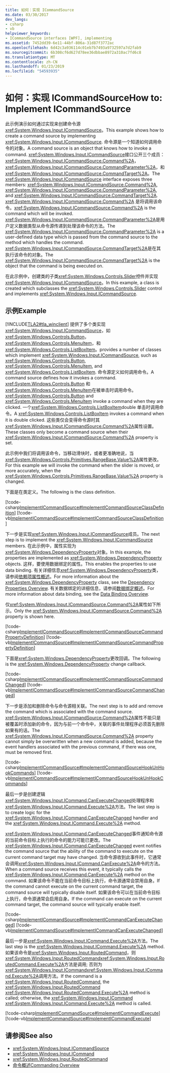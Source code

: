 ```yaml
---
title: 如何：实现 ICommandSource
ms.date: 03/30/2017
dev_langs:
- csharp
- vb
helpviewer_keywords:
- ICommandSource interfaces [WPF], implementing
ms.assetid: 7452dd39-6e11-44bf-806a-31d87f3772ac
ms.openlocfilehash: 6d42c3a936114c01eb7b7493a9732597a7d2fab9
ms.sourcegitcommit: 6b308cf6d627d78ee36dbbae8972a310ac7fd6c8
ms.translationtype: MT
ms.contentlocale: zh-CN
ms.lasthandoff: 01/23/2019
ms.locfileid: "54593935"
---
```

# <a name="how-to-implement-icommandsource"></a><span data-ttu-id="6f3c0-102">如何：实现 ICommandSource</span><span class="sxs-lookup"><span data-stu-id="6f3c0-102">How to: Implement ICommandSource</span></span>
<span data-ttu-id="6f3c0-103">此示例演示如何通过实现来创建命令源<xref:System.Windows.Input.ICommandSource>。</span><span class="sxs-lookup"><span data-stu-id="6f3c0-103">This example shows how to create a command source by implementing <xref:System.Windows.Input.ICommandSource>.</span></span>  <span data-ttu-id="6f3c0-104">命令源是一个知道如何调用命令的对象。</span><span class="sxs-lookup"><span data-stu-id="6f3c0-104">A command source is an object that knows how to invoke a command.</span></span>  <span data-ttu-id="6f3c0-105"><xref:System.Windows.Input.ICommandSource>接口公开三个成员： <xref:System.Windows.Input.ICommandSource.Command%2A>， <xref:System.Windows.Input.ICommandSource.CommandParameter%2A>，和<xref:System.Windows.Input.ICommandSource.CommandTarget%2A>。</span><span class="sxs-lookup"><span data-stu-id="6f3c0-105">The <xref:System.Windows.Input.ICommandSource> interface exposes three members: <xref:System.Windows.Input.ICommandSource.Command%2A>, <xref:System.Windows.Input.ICommandSource.CommandParameter%2A>, and <xref:System.Windows.Input.ICommandSource.CommandTarget%2A>.</span></span>  <span data-ttu-id="6f3c0-106"><xref:System.Windows.Input.ICommandSource.Command%2A> 是将调用该命令。</span><span class="sxs-lookup"><span data-stu-id="6f3c0-106"><xref:System.Windows.Input.ICommandSource.Command%2A> is the command which will be invoked.</span></span> <span data-ttu-id="6f3c0-107"><xref:System.Windows.Input.ICommandSource.CommandParameter%2A>是用户定义数据类型从命令源传递到处理该命令的方法。</span><span class="sxs-lookup"><span data-stu-id="6f3c0-107">The <xref:System.Windows.Input.ICommandSource.CommandParameter%2A> is a user-defined data type which is passed from the command source to the method which handles the command.</span></span> <span data-ttu-id="6f3c0-108"><xref:System.Windows.Input.ICommandSource.CommandTarget%2A>是在其执行该命令的对象。</span><span class="sxs-lookup"><span data-stu-id="6f3c0-108">The <xref:System.Windows.Input.ICommandSource.CommandTarget%2A> is the object that the command is being executed on.</span></span>  
  
 <span data-ttu-id="6f3c0-109">在此示例中，创建类的子类<xref:System.Windows.Controls.Slider>控件并实现<xref:System.Windows.Input.ICommandSource>。</span><span class="sxs-lookup"><span data-stu-id="6f3c0-109">In this example, a class is created which subclasses the <xref:System.Windows.Controls.Slider> control and implements <xref:System.Windows.Input.ICommandSource>.</span></span>  
  
## <a name="example"></a><span data-ttu-id="6f3c0-110">示例</span><span class="sxs-lookup"><span data-stu-id="6f3c0-110">Example</span></span>  
 [!INCLUDE[TLA2#tla_winclient](../../../../includes/tla2sharptla-winclient-md.md)] <span data-ttu-id="6f3c0-111">提供了多个类实现<xref:System.Windows.Input.ICommandSource>，如<xref:System.Windows.Controls.Button>， <xref:System.Windows.Controls.MenuItem>，和<xref:System.Windows.Controls.ListBoxItem>。</span><span class="sxs-lookup"><span data-stu-id="6f3c0-111">provides a number of classes which implement <xref:System.Windows.Input.ICommandSource>, such as <xref:System.Windows.Controls.Button>, <xref:System.Windows.Controls.MenuItem>, and <xref:System.Windows.Controls.ListBoxItem>.</span></span>  <span data-ttu-id="6f3c0-112">命令源定义如何调用命令。</span><span class="sxs-lookup"><span data-stu-id="6f3c0-112">A command source defines how it invokes a command.</span></span>   <span data-ttu-id="6f3c0-113"><xref:System.Windows.Controls.Button> 和<xref:System.Windows.Controls.MenuItem>在被单击时调用命令。</span><span class="sxs-lookup"><span data-stu-id="6f3c0-113"><xref:System.Windows.Controls.Button> and <xref:System.Windows.Controls.MenuItem> invoke a command when they are clicked.</span></span>  <span data-ttu-id="6f3c0-114">一个<xref:System.Windows.Controls.ListBoxItem>double 单击时调用命令。</span><span class="sxs-lookup"><span data-stu-id="6f3c0-114">A <xref:System.Windows.Controls.ListBoxItem> invokes a command when it is double clicked.</span></span> <span data-ttu-id="6f3c0-115">这些类仅会变得命令源时其<xref:System.Windows.Input.ICommandSource.Command%2A>属性设置。</span><span class="sxs-lookup"><span data-stu-id="6f3c0-115">These classes only become a command source when their <xref:System.Windows.Input.ICommandSource.Command%2A> property is set.</span></span>  
  
 <span data-ttu-id="6f3c0-116">此示例中我们将调用该命令，当移动滑块时，或者更准确地说，当<xref:System.Windows.Controls.Primitives.RangeBase.Value%2A>属性更改。</span><span class="sxs-lookup"><span data-stu-id="6f3c0-116">For this example we will invoke the command when the slider is moved, or more accurately, when the <xref:System.Windows.Controls.Primitives.RangeBase.Value%2A> property is changed.</span></span>  
  
 <span data-ttu-id="6f3c0-117">下面是在类定义。</span><span class="sxs-lookup"><span data-stu-id="6f3c0-117">The following is the class definition.</span></span>  
  
 [!code-csharp[ImplementICommandSource#ImplementICommandSourceClassDefinition](../../../../samples/snippets/csharp/VS_Snippets_Wpf/ImplementICommandSource/CSharp/CommandSlider.cs#implementicommandsourceclassdefinition)]
 [!code-vb[ImplementICommandSource#ImplementICommandSourceClassDefinition](../../../../samples/snippets/visualbasic/VS_Snippets_Wpf/ImplementICommandSource/visualbasic/commandslider.vb#implementicommandsourceclassdefinition)]  
  
 <span data-ttu-id="6f3c0-118">下一步是实现<xref:System.Windows.Input.ICommandSource>成员。</span><span class="sxs-lookup"><span data-stu-id="6f3c0-118">The next step is to implement the <xref:System.Windows.Input.ICommandSource> members.</span></span>  <span data-ttu-id="6f3c0-119">在此示例中，属性实现为<xref:System.Windows.DependencyProperty>对象。</span><span class="sxs-lookup"><span data-stu-id="6f3c0-119">In this example, the properties are implemented as <xref:System.Windows.DependencyProperty> objects.</span></span>  <span data-ttu-id="6f3c0-120">这样，要使用数据绑定的属性。</span><span class="sxs-lookup"><span data-stu-id="6f3c0-120">This enables the properties to use data binding.</span></span>  <span data-ttu-id="6f3c0-121">有关详细信息<xref:System.Windows.DependencyProperty>类，请参阅[依赖项属性概述](../../../../docs/framework/wpf/advanced/dependency-properties-overview.md)。</span><span class="sxs-lookup"><span data-stu-id="6f3c0-121">For more information about the <xref:System.Windows.DependencyProperty> class, see the [Dependency Properties Overview](../../../../docs/framework/wpf/advanced/dependency-properties-overview.md).</span></span>  <span data-ttu-id="6f3c0-122">有关数据绑定的详细信息，请参阅[数据绑定概述](../../../../docs/framework/wpf/data/data-binding-overview.md)。</span><span class="sxs-lookup"><span data-stu-id="6f3c0-122">For more information about data binding, see the [Data Binding Overview](../../../../docs/framework/wpf/data/data-binding-overview.md).</span></span>  
  
 <span data-ttu-id="6f3c0-123">仅<xref:System.Windows.Input.ICommandSource.Command%2A>属性如下所示。</span><span class="sxs-lookup"><span data-stu-id="6f3c0-123">Only the <xref:System.Windows.Input.ICommandSource.Command%2A> property is shown here.</span></span>  
  
 [!code-csharp[ImplementICommandSource#ImplementICommandSourceCommandPropertyDefinition](../../../../samples/snippets/csharp/VS_Snippets_Wpf/ImplementICommandSource/CSharp/CommandSlider.cs#implementicommandsourcecommandpropertydefinition)]
 [!code-vb[ImplementICommandSource#ImplementICommandSourceCommandPropertyDefinition](../../../../samples/snippets/visualbasic/VS_Snippets_Wpf/ImplementICommandSource/visualbasic/commandslider.vb#implementicommandsourcecommandpropertydefinition)]  
  
 <span data-ttu-id="6f3c0-124">下面是<xref:System.Windows.DependencyProperty>更改回调。</span><span class="sxs-lookup"><span data-stu-id="6f3c0-124">The following is the <xref:System.Windows.DependencyProperty> change callback.</span></span>  
  
 [!code-csharp[ImplementICommandSource#ImplementICommandSourceCommandChanged](../../../../samples/snippets/csharp/VS_Snippets_Wpf/ImplementICommandSource/CSharp/CommandSlider.cs#implementicommandsourcecommandchanged)]
 [!code-vb[ImplementICommandSource#ImplementICommandSourceCommandChanged](../../../../samples/snippets/visualbasic/VS_Snippets_Wpf/ImplementICommandSource/visualbasic/commandslider.vb#implementicommandsourcecommandchanged)]  
  
 <span data-ttu-id="6f3c0-125">下一步是添加和删除命令与命令源相关联。</span><span class="sxs-lookup"><span data-stu-id="6f3c0-125">The next step is to add and remove the command which is associated with the command source.</span></span>  <span data-ttu-id="6f3c0-126"><xref:System.Windows.Input.ICommandSource.Command%2A>属性不能只是被覆盖时添加新的命令，因为与前一个命令中，关联的事件处理程序必须首先删除如果有的话。</span><span class="sxs-lookup"><span data-stu-id="6f3c0-126">The <xref:System.Windows.Input.ICommandSource.Command%2A> property cannot simply be overwritten when a new command is added, because the event handlers associated with the previous command, if there was one, must be removed first.</span></span>  
  
 [!code-csharp[ImplementICommandSource#ImplementICommandSourceHookUnHookCommands](../../../../samples/snippets/csharp/VS_Snippets_Wpf/ImplementICommandSource/CSharp/CommandSlider.cs#implementicommandsourcehookunhookcommands)]
 [!code-vb[ImplementICommandSource#ImplementICommandSourceHookUnHookCommands](../../../../samples/snippets/visualbasic/VS_Snippets_Wpf/ImplementICommandSource/visualbasic/commandslider.vb#implementicommandsourcehookunhookcommands)]  
  
 <span data-ttu-id="6f3c0-127">最后一步是创建逻辑<xref:System.Windows.Input.ICommand.CanExecuteChanged>处理程序和<xref:System.Windows.Input.ICommand.Execute%2A>方法。</span><span class="sxs-lookup"><span data-stu-id="6f3c0-127">The last step is to create logic for the <xref:System.Windows.Input.ICommand.CanExecuteChanged> handler and the <xref:System.Windows.Input.ICommand.Execute%2A> method.</span></span>  
  
 <span data-ttu-id="6f3c0-128"><xref:System.Windows.Input.ICommand.CanExecuteChanged>事件通知命令源的当前命令目标上执行的命令的能力可能已更改。</span><span class="sxs-lookup"><span data-stu-id="6f3c0-128">The <xref:System.Windows.Input.ICommand.CanExecuteChanged> event notifies the command source that the ability of the command to execute on the current command target may have changed.</span></span>  <span data-ttu-id="6f3c0-129">当命令源收到此事件时，它通常会调用<xref:System.Windows.Input.ICommand.CanExecute%2A>命令的方法。</span><span class="sxs-lookup"><span data-stu-id="6f3c0-129">When a command source receives this event, it typically calls the <xref:System.Windows.Input.ICommand.CanExecute%2A> method on the command.</span></span>  <span data-ttu-id="6f3c0-130">如果该命令不能在当前命令目标上执行，命令源通常会禁用自身。</span><span class="sxs-lookup"><span data-stu-id="6f3c0-130">If the command cannot execute on the current command target, the command source will typically disable itself.</span></span>  <span data-ttu-id="6f3c0-131">如果该命令可以在当前命令目标上执行，命令源通常会启用自身。</span><span class="sxs-lookup"><span data-stu-id="6f3c0-131">If the command can execute on the current command target, the command source will typically enable itself.</span></span>  
  
 [!code-csharp[ImplementICommandSource#ImplementICommandCanExecuteChanged](../../../../samples/snippets/csharp/VS_Snippets_Wpf/ImplementICommandSource/CSharp/CommandSlider.cs#implementicommandcanexecutechanged)]
 [!code-vb[ImplementICommandSource#ImplementICommandCanExecuteChanged](../../../../samples/snippets/visualbasic/VS_Snippets_Wpf/ImplementICommandSource/visualbasic/commandslider.vb#implementicommandcanexecutechanged)]  
  
 <span data-ttu-id="6f3c0-132">最后一步是<xref:System.Windows.Input.ICommand.Execute%2A>方法。</span><span class="sxs-lookup"><span data-stu-id="6f3c0-132">The last step is the <xref:System.Windows.Input.ICommand.Execute%2A> method.</span></span>  <span data-ttu-id="6f3c0-133">如果该命令是<xref:System.Windows.Input.RoutedCommand>，则<xref:System.Windows.Input.RoutedCommand><xref:System.Windows.Input.RoutedCommand.Execute%2A>方法是调用; 否则为<xref:System.Windows.Input.ICommand><xref:System.Windows.Input.ICommand.Execute%2A>调用方法。</span><span class="sxs-lookup"><span data-stu-id="6f3c0-133">If the command is a <xref:System.Windows.Input.RoutedCommand>, the <xref:System.Windows.Input.RoutedCommand> <xref:System.Windows.Input.RoutedCommand.Execute%2A> method is called; otherwise, the <xref:System.Windows.Input.ICommand> <xref:System.Windows.Input.ICommand.Execute%2A> method is called.</span></span>  
  
 [!code-csharp[ImplementICommandSource#ImplementICommandExecute](../../../../samples/snippets/csharp/VS_Snippets_Wpf/ImplementICommandSource/CSharp/CommandSlider.cs#implementicommandexecute)]
 [!code-vb[ImplementICommandSource#ImplementICommandExecute](../../../../samples/snippets/visualbasic/VS_Snippets_Wpf/ImplementICommandSource/visualbasic/commandslider.vb#implementicommandexecute)]  
  
## <a name="see-also"></a><span data-ttu-id="6f3c0-134">请参阅</span><span class="sxs-lookup"><span data-stu-id="6f3c0-134">See also</span></span>
- <xref:System.Windows.Input.ICommandSource>
- <xref:System.Windows.Input.ICommand>
- <xref:System.Windows.Input.RoutedCommand>
- [<span data-ttu-id="6f3c0-135">命令概述</span><span class="sxs-lookup"><span data-stu-id="6f3c0-135">Commanding Overview</span></span>](../../../../docs/framework/wpf/advanced/commanding-overview.md)
